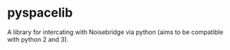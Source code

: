 # pyspacelib

A library for intercating with Noisebridge via python (aims to be compatible with python 2 and 3).
